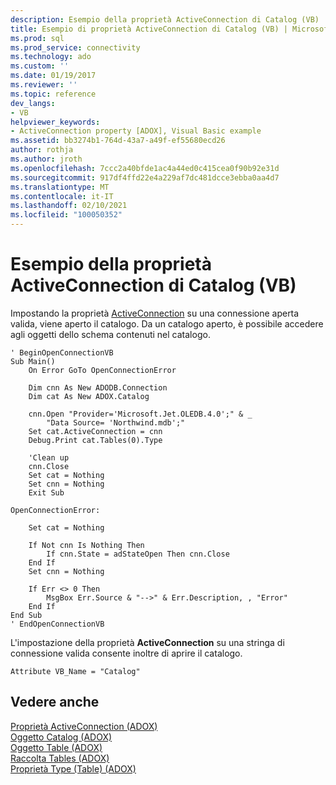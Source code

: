 ```yaml
---
description: Esempio della proprietà ActiveConnection di Catalog (VB)
title: Esempio di proprietà ActiveConnection di Catalog (VB) | Microsoft Docs
ms.prod: sql
ms.prod_service: connectivity
ms.technology: ado
ms.custom: ''
ms.date: 01/19/2017
ms.reviewer: ''
ms.topic: reference
dev_langs:
- VB
helpviewer_keywords:
- ActiveConnection property [ADOX], Visual Basic example
ms.assetid: bb3274b1-764d-43a7-a49f-ef55680ecd26
author: rothja
ms.author: jroth
ms.openlocfilehash: 7ccc2a40bfde1ac4a44ed0c415cea0f90b92e31d
ms.sourcegitcommit: 917df4ffd22e4a229af7dc481dcce3ebba0aa4d7
ms.translationtype: MT
ms.contentlocale: it-IT
ms.lasthandoff: 02/10/2021
ms.locfileid: "100050352"
---
```

# <a name="catalog-activeconnection-property-example-vb"></a>Esempio della proprietà ActiveConnection di Catalog (VB)
Impostando la proprietà [ActiveConnection](./activeconnection-property-adox.md) su una connessione aperta valida, viene aperto il catalogo. Da un catalogo aperto, è possibile accedere agli oggetti dello schema contenuti nel catalogo.  
  
```  
' BeginOpenConnectionVB  
Sub Main()  
    On Error GoTo OpenConnectionError  
  
    Dim cnn As New ADODB.Connection  
    Dim cat As New ADOX.Catalog  
  
    cnn.Open "Provider='Microsoft.Jet.OLEDB.4.0';" & _  
        "Data Source= 'Northwind.mdb';"  
    Set cat.ActiveConnection = cnn  
    Debug.Print cat.Tables(0).Type  
  
    'Clean up  
    cnn.Close  
    Set cat = Nothing  
    Set cnn = Nothing  
    Exit Sub  
  
OpenConnectionError:  
  
    Set cat = Nothing  
  
    If Not cnn Is Nothing Then  
        If cnn.State = adStateOpen Then cnn.Close  
    End If  
    Set cnn = Nothing  
  
    If Err <> 0 Then  
        MsgBox Err.Source & "-->" & Err.Description, , "Error"  
    End If  
End Sub  
' EndOpenConnectionVB  
```  
  
 L'impostazione della proprietà **ActiveConnection** su una stringa di connessione valida consente inoltre di aprire il catalogo.  
  
```  
Attribute VB_Name = "Catalog"  
```  
  
## <a name="see-also"></a>Vedere anche  
 [Proprietà ActiveConnection (ADOX)](./activeconnection-property-adox.md)   
 [Oggetto Catalog (ADOX)](./catalog-object-adox.md)   
 [Oggetto Table (ADOX)](./table-object-adox.md)   
 [Raccolta Tables (ADOX)](./tables-collection-adox.md)   
 [Proprietà Type (Table) (ADOX)](./type-property-table-adox.md)